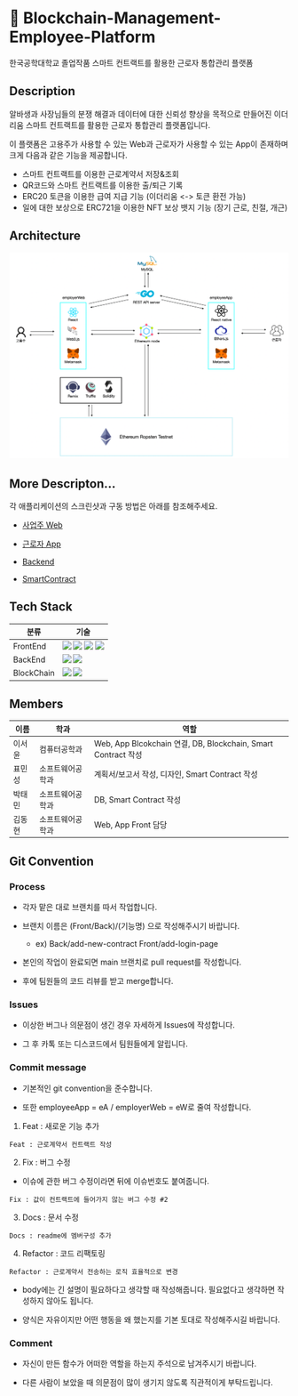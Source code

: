 # 🏢 Blockchain-Management-Employee-Platform
한국공학대학교 졸업작품 스마트 컨트랙트를 활용한 근로자 통합관리 플랫폼

## Description

알바생과 사장님들의 분쟁 해결과 데이터에 대한 신뢰성 향상을 목적으로 만들어진 이더리움 스마트 컨트랙트를 활용한 근로자 통합관리 플랫폼입니다. 

이 플랫폼은 고용주가 사용할 수 있는 Web과 근로자가 사용할 수 있는 App이 존재하며 크게 다음과 같은 기능을 제공합니다.

- 스마트 컨트랙트를 이용한 근로계약서 저장&조회
- QR코드와 스마트 컨트랙트를 이용한 출/퇴근 기록
- ERC20 토큰을 이용한 급여 지급 기능 (이더리움 <-> 토큰 환전 가능)
- 일에 대한 보상으로 ERC721을 이용한 NFT 보상 뱃지 기능 (장기 근로, 친절, 개근)

## Architecture

<img src="/images/Architecture.png">

## More Descripton...

각 애플리케이션의 스크린샷과 구동 방법은 아래를 참조해주세요.

- [사업주 Web](https://github.com/somewheregreeny/Blockchain-Management-Employee-Platform/blob/main/employerWeb)

- [근로자 App](https://github.com/somewheregreeny/Blockchain-Management-Employee-Platform/blob/main/employeeApp)

- [Backend](https://github.com/somewheregreeny/Blockchain-Management-Employee-Platform/tree/main/database-backend)

- [SmartContract](https://github.com/somewheregreeny/Blockchain-Management-Employee-Platform/tree/main/employerWeb/contracts)

## Tech Stack

|분류|기술
|---|-----|
|FrontEnd|<img src="https://img.shields.io/badge/React&React--Native-61DAFB?style=flat&logo=React&logoColor=black"> <img src="https://img.shields.io/badge/Expo-000?style=flat&logo=React&logoColor=white"> <img src="https://img.shields.io/badge/Web3.js-F16822?style=flat&logo=Web3.js&logoColor=black"> <img src="https://img.shields.io/badge/Ethers.js-2535a0?style=flat&logo=Solidity&logoColor=white">|
|BackEnd|<img src="https://img.shields.io/badge/Go-00ADD8?style=flat&logo=Go&logoColor=white"> <img src="https://img.shields.io/badge/MySQL-4479A1?style=flat&logo=MySQL&logoColor=white">|
|BlockChain|<img src="https://img.shields.io/badge/Ethereum-3C3C3D?style=flat&logo=Ethereum&logoColor=white"> <img src="https://img.shields.io/badge/Solidity-363636?style=flat&logo=Solidity&logoColor=white">|

## Members

|이름|학과|역할|
|------|---|-----|
|이서윤|컴퓨터공학과|Web, App Blcokchain 연결, DB, Blockchain, Smart Contract 작성|
|표민성|소프트웨어공학과|계획서/보고서 작성, 디자인, Smart Contract 작성|
|박태민|소프트웨어공학과|DB, Smart Contract 작성|
|김동현|소프트웨어공학과|Web, App Front 담당|

## Git Convention

### Process

* 각자 맡은 대로 브랜치를 따서 작업합니다.

* 브랜치 이름은 (Front/Back)/(기능명) 으로 작성해주시기 바랍니다.
  * ex) Back/add-new-contract Front/add-login-page

* 본인의 작업이 완료되면 main 브랜치로 pull request를 작성합니다.

* 후에 팀원들의 코드 리뷰를 받고 merge합니다.

### Issues

* 이상한 버그나 의문점이 생긴 경우 자세하게 Issues에 작성합니다.

* 그 후 카톡 또는 디스코드에서 팀원들에게 알립니다.

### Commit message

* 기본적인 git convention을 준수합니다.

* 또한 employeeApp = eA / employerWeb = eW로 줄여 작성합니다.


1. Feat : 새로운 기능 추가


```
Feat : 근로계약서 컨트랙트 작성
```


2. Fix : 버그 수정

* 이슈에 관한 버그 수정이라면 뒤에 이슈번호도 붙여줍니다.


```
Fix : 값이 컨트랙트에 들어가지 않는 버그 수정 #2
```


3. Docs : 문서 수정


```
Docs : readme에 멤버구성 추가 
```


4. Refactor : 코드 리팩토링


```
Refactor : 근로계약서 전송하는 로직 효율적으로 변경
```

* body에는 긴 설명이 필요하다고 생각할 때 작성해줍니다. 필요없다고 생각하면 작성하지 않아도 됩니다.

* 양식은 자유이지만 어떤 행동을 왜 했는지를 기본 토대로 작성해주시길 바랍니다.

### Comment

* 자신이 만든 함수가 어떠한 역할을 하는지 주석으로 남겨주시기 바랍니다.

* 다른 사람이 보았을 때 의문점이 많이 생기지 않도록 직관적이게 부탁드립니다.
